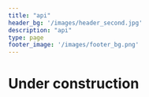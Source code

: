 ```yaml
---
title: "api"
header_bg: '/images/header_second.jpg'
description: "api"
type: page
footer_image: '/images/footer_bg.png'
---
```


# Under construction